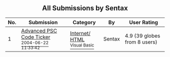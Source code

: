 ﻿<div align="center">

## All Submissions by Sentax

</div>

No.  | Submission | Category | By   | User Rating
---- | ---------- | -------- | ---- | -----------
1 | [Advanced PSC Code Ticker<br /><sup>2004-06-22 11:33:42</sup>](https://github.com/Planet-Source-Code/sentax-advanced-psc-code-ticker__1-54545) | [Internet/ HTML<br /><sup>Visual Basic</sup>](../ByCategory/internet-html__1-34.md) | Sentax | 4.9 (39 globes from 8 users)
